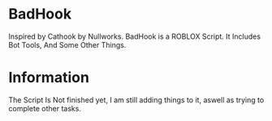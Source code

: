 # BadHook
Inspired by Cathook by Nullworks. BadHook is a ROBLOX Script. It Includes Bot Tools, And Some Other Things.
# Information
The Script Is Not finished yet, I am still adding things to it, aswell as trying to complete other tasks.
